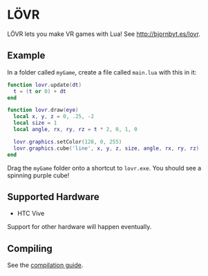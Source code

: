 LÖVR
===

LÖVR lets you make VR games with Lua!  See <http://bjornbyt.es/lovr>.

Example
---

In a folder called `myGame`, create a file called `main.lua` with this in it:

```lua
function lovr.update(dt)
  t = (t or 0) + dt
end

function lovr.draw(eye)
  local x, y, z = 0, .25, -2
  local size = 1
  local angle, rx, ry, rz = t * 2, 0, 1, 0

  lovr.graphics.setColor(128, 0, 255)
  lovr.graphics.cube('line', x, y, z, size, angle, rx, ry, rz)
end
```

Drag the `myGame` folder onto a shortcut to `lovr.exe`.  You should see a spinning purple cube!

Supported Hardware
---

- HTC Vive

Support for other hardware will happen eventually.

Compiling
---

See the [compilation guide](doc/COMPILING.md).
